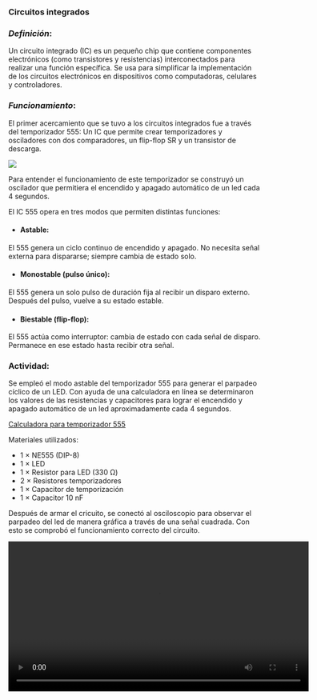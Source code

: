 ### Circuitos integrados


### *Definición*:
Un circuito integrado (IC) es un pequeño chip que contiene componentes electrónicos (como transistores y resistencias) interconectados para realizar una función específica.
Se usa para simplificar la implementación de los circuitos electrónicos en dispositivos como computadoras, celulares y controladores.

### *Funcionamiento*:
El primer acercamiento que se tuvo a los circuitos integrados fue a través del temporizador 555: Un IC que permite crear temporizadores y osciladores con dos comparadores, un flip-flop SR y un transistor de descarga. 

![](https://anapaumen168.github.io/miportafolio_mecatronica/Introducci%C3%B3n%20a%20la%20Mecatr%C3%B3nica/diagrama555.jpg)


Para entender el funcionamiento de este temporizador se construyó un oscilador que permitiera el encendido y apagado automático de un led cada 4 segundos.

El IC 555 opera en tres modos que permiten distintas funciones: 

- #### Astable:
El 555 genera un ciclo continuo de encendido y apagado. No necesita señal externa para dispararse; siempre cambia de estado solo.

- #### Monostable (pulso único):
El 555 genera un solo pulso de duración fija al recibir un disparo externo. Después del pulso, vuelve a su estado estable.

- #### Biestable (flip-flop):
El 555 actúa como interruptor: cambia de estado con cada señal de disparo. Permanece en ese estado hasta recibir otra señal.

### Actividad:
Se empleó el modo astable del temporizador 555 para generar el parpadeo cíclico de un LED. Con ayuda de una calculadora en línea se determinaron los valores de las resistencias y capacitores para lograr el encendido y apagado automático de un led aproximadamente cada 4 segundos.

[Calculadora para temporizador 555](https://www.digikey.com.mx/es/resources/conversion-calculators/conversion-calculator-555-timer?srsltid=AfmBOopbM2F4kBKWD8n8-fVGb5gEoQxKXo3YCXbVUPw4arBwxIQpEXOX)


Materiales utilizados:

- 1 × NE555 (DIP-8)
- 1 × LED
- 1 × Resistor para LED (330 Ω)
- 2 × Resistores temporizadores 
- 1 × Capacitor de temporización 
- 1 × Capacitor 10 nF 

Después de armar el cricuito, se conectó al osciloscopio para observar el parpadeo del led de manera gráfica a través de una señal cuadrada. Con esto se comprobó el funcionamiento correcto del circuito. 

<video width="600" controls>
  <source src="https://anapaumen168.github.io/miportafolio_mecatronica/Introducci%C3%B3n%20a%20la%20Mecatr%C3%B3nica/Video%20de%20WhatsApp%202025-10-16%20a%20las%2019.17.37_16eaf117.mp4" type="video/mp4">
  Tu navegador no soporta videos HTML5.
</video>

